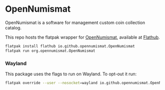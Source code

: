# OpenNumismat

OpenNumismat is a software for management custom coin collection catalog.

This repo hosts the flatpak wrapper for [OpenNumismat](https://opennumismat.github.io/), available at [Flathub](https://flathub.org/apps/io.github.opennumismat.OpenNumismat).

```sh
flatpak install flathub io.github.opennumismat.OpenNumismat
flatpak run org.opennumismat.OpenNumismat
```

### Wayland

This package uses the flags to run on Wayland. To opt-out it run:

```sh
flatpak override --user --nosocket=wayland io.github.opennumismat.OpenNumismat
```
